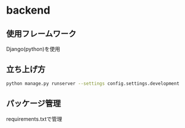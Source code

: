 # backend

## 使用フレームワーク

Django(python)を使用

## 立ち上げ方

```bash
python manage.py runserver --settings config.settings.development
```

## パッケージ管理

requirements.txtで管理
